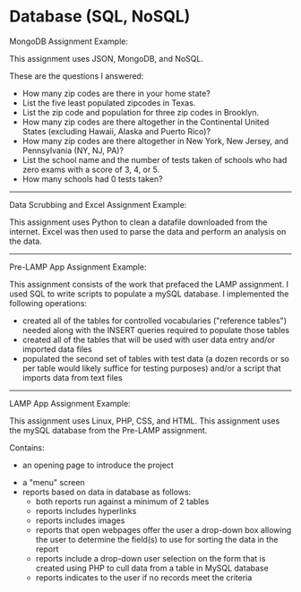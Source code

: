 # Database (SQL, NoSQL)

MongoDB Assignment Example:

This assignment uses JSON, MongoDB, and NoSQL.

These are the questions I answered:
- How many zip codes are there in your home state?
- List the five least populated zipcodes in Texas.
- List the zip code and population for three zip codes in Brooklyn.
- How many zip codes are there altogether in the Continental United States (excluding Hawaii, Alaska and Puerto Rico)?
- How many zip codes are there altogether in New York, New Jersey, and Pennsylvania (NY, NJ, PA)?
- List the school name and the number of tests taken of schools who had zero exams with a score of 3, 4, or 5. 
- How many schools had 0 tests taken?


-----------------


Data Scrubbing and Excel Assignment Example:

This assignment uses Python to clean a datafile downloaded from the internet. Excel was then used to parse the data and 
perform an analysis on the data.


-----------------


Pre-LAMP App Assignment Example:

This assignment consists of the work that prefaced the LAMP assignment. I used SQL to write scripts to populate a mySQL database. 
I implemented the following operations:
- created all of the tables for controlled vocabularies ("reference tables") needed along with the INSERT queries required 
to populate those tables
- created all of the tables that will be used with user data entry and/or imported data files
- populated the second set of tables with test data (a dozen records or so per table would likely suffice for testing purposes) 
and/or a script that imports data from text files


-----------------


LAMP App Assignment Example:

This assignment uses Linux, PHP, CSS, and HTML. This assignment uses the mySQL database from the Pre-LAMP assignment.

Contains:
+ an opening page to introduce the project
 - a "menu" screen
 - reports based on data in database as follows:
   *  both reports run against a minimum of 2 tables
    *  reports includes hyperlinks
     *  reports includes images
      *  reports that open webpages offer the user a drop-down box allowing the user to determine the field(s) to use for sorting 
  the data in the report
    *  reports include a drop-down user selection on the form that is created using PHP to cull data from a table in MySQL database
    *  reports indicates to the user if no records meet the criteria 
